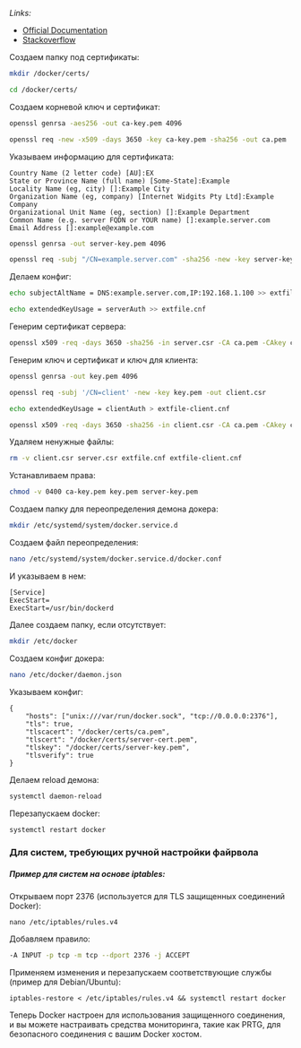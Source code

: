 *Links:*
- [Official Documentation](https://docs.docker.com/engine/security/protect-access/#use-tls-https-to-protect-the-docker-daemon-socket)
- [Stackoverflow](https://stackoverflow.com/questions/44052054/unable-to-start-docker-after-configuring-hosts-in-daemon-json)

Создаем папку под сертификаты:
```bash
mkdir /docker/certs/
```

```bash
cd /docker/certs/
```

Создаем корневой ключ и сертификат:
```bash
openssl genrsa -aes256 -out ca-key.pem 4096
```

```bash
openssl req -new -x509 -days 3650 -key ca-key.pem -sha256 -out ca.pem
```

Указываем информацию для сертификата:
```
Country Name (2 letter code) [AU]:EX
State or Province Name (full name) [Some-State]:Example
Locality Name (eg, city) []:Example City
Organization Name (eg, company) [Internet Widgits Pty Ltd]:Example Company
Organizational Unit Name (eg, section) []:Example Department
Common Name (e.g. server FQDN or YOUR name) []:example.server.com
Email Address []:example@example.com
```

```bash
openssl genrsa -out server-key.pem 4096
```

```bash
openssl req -subj "/CN=example.server.com" -sha256 -new -key server-key.pem -out server.csr
```

Делаем конфиг:
```bash
echo subjectAltName = DNS:example.server.com,IP:192.168.1.100 >> extfile.cnf
```

```bash
echo extendedKeyUsage = serverAuth >> extfile.cnf
```

Генерим сертификат сервера:
```bash
openssl x509 -req -days 3650 -sha256 -in server.csr -CA ca.pem -CAkey ca-key.pem -CAcreateserial -out server-cert.pem -extfile extfile.cnf
``` 

Генерим ключ и сертификат и ключ для клиента:
```bash
openssl genrsa -out key.pem 4096
```

```bash
openssl req -subj '/CN=client' -new -key key.pem -out client.csr
```

```bash
echo extendedKeyUsage = clientAuth > extfile-client.cnf
```

```bash
openssl x509 -req -days 3650 -sha256 -in client.csr -CA ca.pem -CAkey ca-key.pem -CAcreateserial -out cert.pem -extfile extfile-client.cnf
```

Удаляем ненужные файлы:
```bash
rm -v client.csr server.csr extfile.cnf extfile-client.cnf
```

Устанавливаем права:
```bash
chmod -v 0400 ca-key.pem key.pem server-key.pem
```

Создаем папку для переопределения демона докера:
```bash
mkdir /etc/systemd/system/docker.service.d
```

Создаем файл переопределения:
```bash
nano /etc/systemd/system/docker.service.d/docker.conf
```

И указываем в нем:
```
[Service]
ExecStart=
ExecStart=/usr/bin/dockerd
```

Далее создаем папку, если отсутствует:
```bash
mkdir /etc/docker
```

Создаем конфиг докера:
```bash
nano /etc/docker/daemon.json
```

Указываем конфиг:
```
{
    "hosts": ["unix:///var/run/docker.sock", "tcp://0.0.0.0:2376"],
    "tls": true,
    "tlscacert": "/docker/certs/ca.pem",
    "tlscert": "/docker/certs/server-cert.pem",
    "tlskey": "/docker/certs/server-key.pem",
    "tlsverify": true
}
```

Делаем reload демона:
```bash
systemctl daemon-reload
```

Перезапускаем docker:
```bash
systemctl restart docker
```

### Для систем, требующих ручной настройки файрвола
##### Пример для систем на основе iptables:
Открываем порт 2376 (используется для TLS защищенных соединений Docker):  
```
nano /etc/iptables/rules.v4
```
Добавляем правило:  
```bash
-A INPUT -p tcp -m tcp --dport 2376 -j ACCEPT
```
Применяем изменения и перезапускаем соответствующие службы (пример для Debian/Ubuntu):  
```
iptables-restore < /etc/iptables/rules.v4 && systemctl restart docker
```
Теперь Docker настроен для использования защищенного соединения, и вы можете настраивать средства мониторинга, такие как PRTG, для безопасного соединения с вашим Docker хостом.
